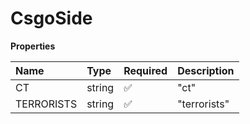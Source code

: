 # CsgoSide

**Properties**

| Name       | Type   | Required | Description  |
| :--------- | :----- | :------- | :----------- |
| CT         | string | ✅       | "ct"         |
| TERRORISTS | string | ✅       | "terrorists" |

<!-- This file was generated by liblab | https://liblab.com/ -->
